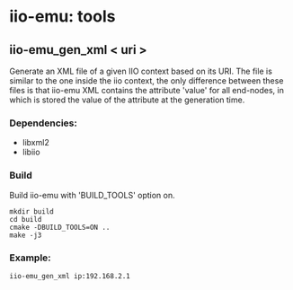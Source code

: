 # iio-emu: tools

## iio-emu_gen_xml < uri >
Generate an XML file of a given IIO context based on its URI. The file is similar to the one inside the iio
context, the only difference between these files is that iio-emu XML contains the attribute
'value' for all end-nodes, in which is stored the value of the attribute at the generation time.

### Dependencies:
 - libxml2
 - libiio

### Build
Build iio-emu with 'BUILD_TOOLS' option on.

```shell
mkdir build
cd build
cmake -DBUILD_TOOLS=ON ..
make -j3
```
### Example:
```shell
iio-emu_gen_xml ip:192.168.2.1
```
